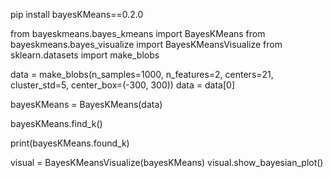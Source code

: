 pip install bayesKMeans==0.2.0

from bayeskmeans.bayes_kmeans import BayesKMeans
from bayeskmeans.bayes_visualize import BayesKMeansVisualize
from sklearn.datasets import make_blobs

data = make_blobs(n_samples=1000, n_features=2, centers=21, cluster_std=5, center_box=(-300, 300))
data = data[0]

bayesKMeans = BayesKMeans(data)

bayesKMeans.find_k()

print(bayesKMeans.found_k)

visual = BayesKMeansVisualize(bayesKMeans)
visual.show_bayesian_plot()
